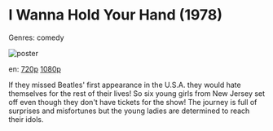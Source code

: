 # I Wanna Hold Your Hand (1978)

Genres: comedy

![poster](http://image.tmdb.org/t/p/w500/yuPe0Cu6Zl3CyOVcOvLNYTqGFOC.jpg)

en:
  [720p](magnet:?xt=urn:btih:26A1EE025645580C07BE42CFAE09784D7A691783&tr=udp://glotorrents.pw:6969/announce&tr=udp://tracker.opentrackr.org:1337/announce&tr=udp://torrent.gresille.org:80/announce&tr=udp://tracker.openbittorrent.com:80&tr=udp://tracker.coppersurfer.tk:6969&tr=udp://tracker.leechers-paradise.org:6969&tr=udp://p4p.arenabg.ch:1337&tr=udp://tracker.internetwarriors.net:1337)
  [1080p](magnet:?xt=urn:btih:FD2230C7D0B3E18E60032A0EF25F279388807F51&tr=udp://glotorrents.pw:6969/announce&tr=udp://tracker.opentrackr.org:1337/announce&tr=udp://torrent.gresille.org:80/announce&tr=udp://tracker.openbittorrent.com:80&tr=udp://tracker.coppersurfer.tk:6969&tr=udp://tracker.leechers-paradise.org:6969&tr=udp://p4p.arenabg.ch:1337&tr=udp://tracker.internetwarriors.net:1337)
  


If they missed Beatles' first appearance in the U.S.A. they would hate themselves for the rest of their lives! So six young girls from New Jersey set off even though they don't have tickets for the show! The journey is full of surprises and misfortunes but the young ladies are determined to reach their idols.